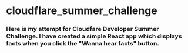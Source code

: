 # cloudflare_summer_challenge

### Here is my attempt for Cloudfare Developer Summer Challenge. I have created a simple React app which displays facts when you click the "Wanna hear facts" button.

